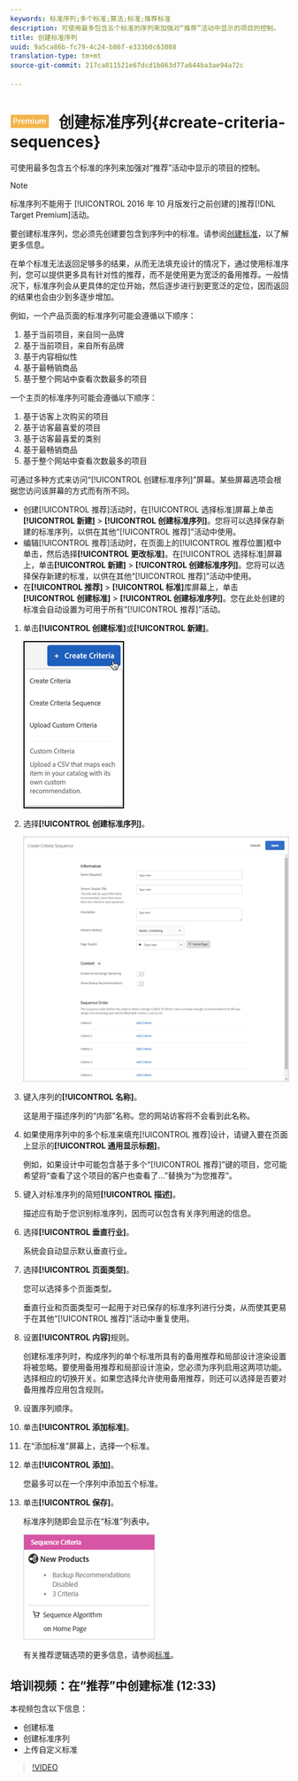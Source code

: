 ```yaml
---
keywords: 标准序列;多个标准;算法;标准;推荐标准
description: 可使用最多包含五个标准的序列来加强对“推荐”活动中显示的项目的控制。
title: 创建标准序列
uuid: 9a5ca86b-fc79-4c24-b86f-e333b0c63088
translation-type: tm+mt
source-git-commit: 217ca811521e67dcd1b063d77a644ba3ae94a72c

---
```



# ![PREMIUM](/help/assets/premium.png) 创建标准序列{#create-criteria-sequences}

可使用最多包含五个标准的序列来加强对“推荐”活动中显示的项目的控制。

>[!NOTE]
>
>标准序列不能用于 [!UICONTROL  2016 年 10 月版发行之前创建的]推荐[!DNL Target Premium]活动。

要创建标准序列，您必须先创建要包含到序列中的标准。请参阅[创建标准](../../c-recommendations/c-algorithms/create-new-algorithm.md#task_8A9CB465F28D44899F69F38AD27352FE)，以了解更多信息。

在单个标准无法返回足够多的结果，从而无法填充设计的情况下，通过使用标准序列，您可以提供更多具有针对性的推荐，而不是使用更为宽泛的备用推荐。一般情况下，标准序列会从更具体的定位开始，然后逐步进行到更宽泛的定位，因而返回的结果也会由少到多逐步增加。

例如，一个产品页面的标准序列可能会遵循以下顺序：

1. 基于当前项目，来自同一品牌
1. 基于当前项目，来自所有品牌
1. 基于内容相似性
1. 基于最畅销商品
1. 基于整个网站中查看次数最多的项目

一个主页的标准序列可能会遵循以下顺序：

1. 基于访客上次购买的项目
1. 基于访客最喜爱的项目
1. 基于访客最喜爱的类别
1. 基于最畅销商品
1. 基于整个网站中查看次数最多的项目

可通过多种方式来访问“[!UICONTROL 创建标准序列]”屏幕。某些屏幕选项会根据您访问该屏幕的方式而有所不同。

* 创建[!UICONTROL 推荐]活动时，在[!UICONTROL 选择标准]屏幕上单击&#x200B;**[!UICONTROL 新建]** &gt; **[!UICONTROL 创建标准序列]**。您将可以选择保存新建的标准序列，以供在其他“[!UICONTROL 推荐]”活动中使用。
* 编辑[!UICONTROL 推荐]活动时，在页面上的[!UICONTROL 推荐位置]框中单击，然后选择&#x200B;**[!UICONTROL 更改标准]**。在[!UICONTROL 选择标准]屏幕上，单击&#x200B;**[!UICONTROL 新建]** &gt; **[!UICONTROL 创建标准序列]**。您将可以选择保存新建的标准，以供在其他“[!UICONTROL 推荐]”活动中使用。
* 在&#x200B;**[!UICONTROL 推荐]** &gt; **[!UICONTROL 标准]**&#x200B;库屏幕上，单击&#x200B;**[!UICONTROL 创建标准]** &gt; **[!UICONTROL 创建标准序列]**。您在此处创建的标准会自动设置为可用于所有“[!UICONTROL 推荐]”活动。

1. 单击&#x200B;**[!UICONTROL 创建标准]**&#x200B;或&#x200B;**[!UICONTROL 新建]**。

   ![创建新标准](/help/c-recommendations/c-algorithms/assets/button_CreateCriteria_new.png)

1. 选择&#x200B;**[!UICONTROL 创建标准序列]**。

   ![](assets/CreateCriteriaSequence.png)

1. 键入序列的&#x200B;**[!UICONTROL 名称]**。

   这是用于描述序列的“内部”名称。您的网站访客将不会看到此名称。
1. 如果使用序列中的多个标准来填充[!UICONTROL 推荐]设计，请键入要在页面上显示的&#x200B;**[!UICONTROL 通用显示标题]**。

   例如，如果设计中可能包含基于多个“[!UICONTROL 推荐]”键的项目，您可能希望将“查看了这个项目的客户也查看了...”替换为“为您推荐”。
1. 键入对标准序列的简短&#x200B;**[!UICONTROL 描述]**。

   描述应有助于您识别标准序列，因而可以包含有关序列用途的信息。
1. 选择&#x200B;**[!UICONTROL 垂直行业]**。

   系统会自动显示默认垂直行业。
1. 选择&#x200B;**[!UICONTROL 页面类型]**。

   您可以选择多个页面类型。

   垂直行业和页面类型可一起用于对已保存的标准序列进行分类，从而使其更易于在其他“[!UICONTROL 推荐]”活动中重复使用。
1. 设置&#x200B;**[!UICONTROL 内容]**&#x200B;规则。

   创建标准序列时，构成序列的单个标准所具有的备用推荐和局部设计渲染设置将被忽略。要使用备用推荐和局部设计渲染，您必须为序列启用这两项功能。选择相应的切换开关。如果您选择允许使用备用推荐，则还可以选择是否要对备用推荐应用包含规则。
1. 设置序列顺序。

1. 单击&#x200B;**[!UICONTROL 添加标准]**。
1. 在“添加标准”屏幕上，选择一个标准。
1. 单击&#x200B;**[!UICONTROL 添加]**。

   您最多可以在一个序列中添加五个标准。
1. 单击&#x200B;**[!UICONTROL 保存]**。

   标准序列随即会显示在“标准”列表中。

   ![](assets/CriteriaSequenceCard.png)

   有关推荐逻辑选项的更多信息，请参阅[标准](../../c-recommendations/c-algorithms/algorithms.md#concept_4BD01DC437F543C0A13621C93A302750)。

## 培训视频：在“推荐”中创建标准 (12:33)

本视频包含以下信息：

* 创建标准
* 创建标准序列
* 上传自定义标准

>[!VIDEO](https://video.tv.adobe.com/v/27694?quality=12&captions=chi_hans)
